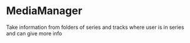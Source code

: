 # MediaManager
Take information from folders of series and tracks where user is in series and can give more info
